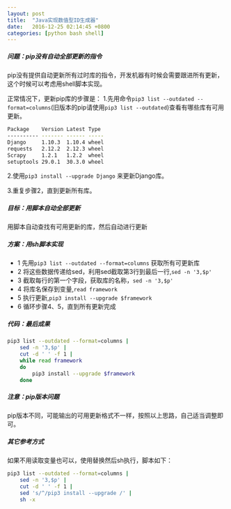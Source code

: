```yaml
---
layout: post
title:  "Java实现数值型ID生成器"
date:   2016-12-25 02:14:45 +0800
categories: [python bash shell]
---
```


##### 问题：pip没有自动全部更新的指令

pip没有提供自动更新所有过时库的指令，开发机器有时候会需要跟进所有更新，这个时候可以考虑用shell脚本实现。



正常情况下，更新pip库的步骤是：
1.先用命令`pip3 list --outdated --format=columns`(旧版本的pip请使用`pip3 list --outdated`)查看有哪些库有可用更新。
```bash
Package    Version Latest Type
---------- ------- ------ -----
Django     1.10.3  1.10.4 wheel
requests   2.12.2  2.12.3 wheel
Scrapy     1.2.1   1.2.2  wheel
setuptools 29.0.1  30.3.0 wheel
```

2.使用`pip3 install --upgrade Django` 来更新Django库。

3.重复步骤2，直到更新所有库。

#####  目标：用脚本自动全部更新

用脚本自动查找有可用更新的库，然后自动进行更新

#####  方案：用sh脚本实现

            
* 1 先用`pip3 list --outdated --format=columns` 获取所有可更新库
* 2 将这些数据传递给sed，利用sed截取第3行到最后一行,`sed -n '3,$p'` 
* 3 截取每行的第一个字段，获取库的名称，`sed -n '3,$p'`
* 4 将库名保存到变量,`read framework`
* 5 执行更新,`pip3 install --upgrade $framework`
* 6 循环步骤4、5，直到所有更新完成

#####  代码：最后成果

```bash
pip3 list --outdated --format=columns |
    sed -n '3,$p' |
    cut -d ' ' -f 1 |
    while read framework 
    do
        pip3 install --upgrade $framework
    done
```

#####  注意：pip版本问题

pip版本不同，可能输出的可用更新格式不一样，按照以上思路，自己适当调整即可。

#####  其它参考方式

如果不用读取变量也可以，使用替换然后sh执行，脚本如下：

```bash
pip3 list --outdated --format=columns |
    sed -n '3,$p' |
    cut -d ' ' -f 1 |
    sed 's/^/pip3 install --upgrade /' |
    sh -x
```